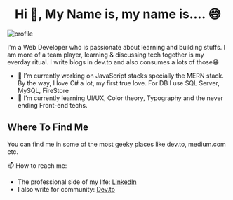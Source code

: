 
<!--
**AKdeBerg/AKdeBerg** is a ✨ _special_ ✨ repository because its `README.md` (this file) appears on your GitHub profile.

Here are some ideas to get you started:

- 🔭 I’m currently working on ...
- 🌱 I’m currently learning ...
- 👯 I’m looking to collaborate on ...
- 🤔 I’m looking for help with ...
- 💬 Ask me about ...
- 📫 How to reach me: ...
- 😄 Pronouns: ...
- ⚡ Fun fact: ...
-->


# <h1 align="center"> Hi 👋, My Name is, my name is.... 😅 </h1>

![profile](https://user-images.githubusercontent.com/7089345/99284825-f0642b00-2860-11eb-9b76-85b334ebcbf7.png)

I'm a Web Developer who is passionate about learning and building stuffs. I am more of a team player, learning & discussing tech together is my everday ritual. I write blogs in dev.to and also consumes a lots of those😁

- 🔭 I’m currently working on JavaScript stacks specially the MERN stack. By the way, I love C# a lot, my first true love. For DB I use SQL Server, MySQL, FireStore
- 🌱 I’m currently learning UI/UX, Color theory, Typography and the never ending Front-end techs.

## Where To Find Me
You can find me in some of the most geeky places like dev.to, medium.com etc.</br>



📫 How to reach me: 
+ The professional side of my life: <a href="https://www.linkedin.com/in/akdeberg/">LinkedIn</a>
+ I also write for community: <a href="https://dev.to/akdeberg">Dev.to</a>
